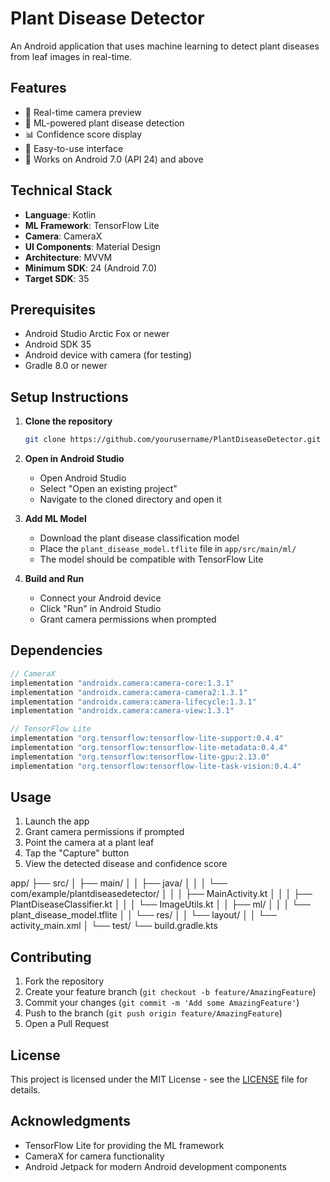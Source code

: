 # Plant Disease Detector

An Android application that uses machine learning to detect plant diseases from leaf images in real-time.

## Features

- 📸 Real-time camera preview
- 🤖 ML-powered plant disease detection
- 📊 Confidence score display
- 🎯 Easy-to-use interface
- 📱 Works on Android 7.0 (API 24) and above

## Technical Stack

- **Language**: Kotlin
- **ML Framework**: TensorFlow Lite
- **Camera**: CameraX
- **UI Components**: Material Design
- **Architecture**: MVVM
- **Minimum SDK**: 24 (Android 7.0)
- **Target SDK**: 35

## Prerequisites

- Android Studio Arctic Fox or newer
- Android SDK 35
- Android device with camera (for testing)
- Gradle 8.0 or newer

## Setup Instructions

1. **Clone the repository**
   ```bash
   git clone https://github.com/yourusername/PlantDiseaseDetector.git
   ```

2. **Open in Android Studio**
   - Open Android Studio
   - Select "Open an existing project"
   - Navigate to the cloned directory and open it

3. **Add ML Model**
   - Download the plant disease classification model
   - Place the `plant_disease_model.tflite` file in `app/src/main/ml/`
   - The model should be compatible with TensorFlow Lite

4. **Build and Run**
   - Connect your Android device
   - Click "Run" in Android Studio
   - Grant camera permissions when prompted

## Dependencies

```gradle
// CameraX
implementation "androidx.camera:camera-core:1.3.1"
implementation "androidx.camera:camera-camera2:1.3.1"
implementation "androidx.camera:camera-lifecycle:1.3.1"
implementation "androidx.camera:camera-view:1.3.1"

// TensorFlow Lite
implementation "org.tensorflow:tensorflow-lite-support:0.4.4"
implementation "org.tensorflow:tensorflow-lite-metadata:0.4.4"
implementation "org.tensorflow:tensorflow-lite-gpu:2.13.0"
implementation "org.tensorflow:tensorflow-lite-task-vision:0.4.4"
```

## Usage

1. Launch the app
2. Grant camera permissions if prompted
3. Point the camera at a plant leaf
4. Tap the "Capture" button
5. View the detected disease and confidence score


app/
├── src/
│ ├── main/
│ │ ├── java/
│ │ │ └── com/example/plantdiseasedetector/
│ │ │ ├── MainActivity.kt
│ │ │ ├── PlantDiseaseClassifier.kt
│ │ │ └── ImageUtils.kt
│ │ ├── ml/
│ │ │ └── plant_disease_model.tflite
│ │ └── res/
│ │ └── layout/
│ │ └── activity_main.xml
│ └── test/
└── build.gradle.kts

## Contributing

1. Fork the repository
2. Create your feature branch (`git checkout -b feature/AmazingFeature`)
3. Commit your changes (`git commit -m 'Add some AmazingFeature'`)
4. Push to the branch (`git push origin feature/AmazingFeature`)
5. Open a Pull Request

## License

This project is licensed under the MIT License - see the [LICENSE](LICENSE) file for details.

## Acknowledgments

- TensorFlow Lite for providing the ML framework
- CameraX for camera functionality
- Android Jetpack for modern Android development components


